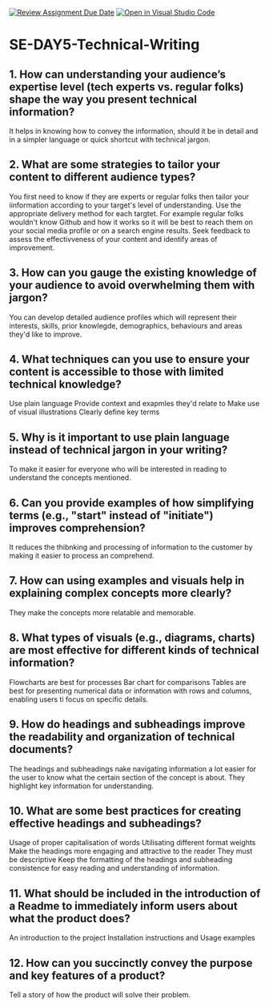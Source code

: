 [![Review Assignment Due Date](https://classroom.github.com/assets/deadline-readme-button-22041afd0340ce965d47ae6ef1cefeee28c7c493a6346c4f15d667ab976d596c.svg)](https://classroom.github.com/a/zsAR-pyY)
[![Open in Visual Studio Code](https://classroom.github.com/assets/open-in-vscode-2e0aaae1b6195c2367325f4f02e2d04e9abb55f0b24a779b69b11b9e10269abc.svg)](https://classroom.github.com/online_ide?assignment_repo_id=18670289&assignment_repo_type=AssignmentRepo)
# SE-DAY5-Technical-Writing
## 1. How can understanding your audience’s expertise level (tech experts vs. regular folks) shape the way you present technical information?
It helps in knowing how to convey the information, should it be in detail and in a simpler language or quick shortcut with technical jargon.
## 2. What are some strategies to tailor your content to different audience types?
You first need to know if they are experts or regular folks then tailor your iinformation according to your target's level of understanding.
Use the appropriate delivery method for each targtet. For example regular folks wouldn't know Github and how it works so it will be best to reach them on your social media profile or on a search engine results.
Seek feedback to assess the effectivveness of your content and identify areas of improvement.
## 3. How can you gauge the existing knowledge of your audience to avoid overwhelming them with jargon?
You can develop detailed audience profiles which will represent their interests, skills, prior knowlegde, demographics, behaviours and areas they'd like to improve.
## 4. What techniques can you use to ensure your content is accessible to those with limited technical knowledge?
Use plain language
Provide context and exapmles they'd relate to
Make use of visual illustrations
Clearly define key terms

## 5. Why is it important to use plain language instead of technical jargon in your writing?
To make it easier for everyone who will be interested in reading to understand the concepts mentioned.
## 6. Can you provide examples of how simplifying terms (e.g., "start" instead of "initiate") improves comprehension?
It reduces the thibnking and processing of information to the customer by making it easier to process an comprehend.
## 7. How can using examples and visuals help in explaining complex concepts more clearly?
They make the concepts more relatable and memorable.
## 8. What types of visuals (e.g., diagrams, charts) are most effective for different kinds of technical information?
Flowcharts are best for processes
Bar chart for comparisons
Tables are best for presenting numerical data or information with rows and columns, enabling users ti focus on specific details.
## 9. How do headings and subheadings improve the readability and organization of technical documents?
The headings and subheadings nake navigating information a lot easier for the user to know what the certain section of the concept is about.
They highlight key information for understanding.
## 10. What are some best practices for creating effective headings and subheadings?
Usage of proper capitalisation of words
Utilisating different format weights
Make the headings more engaging and attractive to the reader
They must be descriptive
Keep the formatting of the headings and subheading consistence for easy reading and understanding of information.
## 11. What should be included in the introduction of a Readme to immediately inform users about what the product does?
An introduction to the project
Installation instructions and
Usage examples
## 12. How can you succinctly convey the purpose and key features of a product?
Tell a story of how the product will solve their problem.